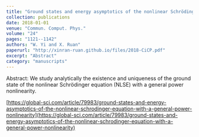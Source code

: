 ```yaml
---
title: "Ground states and energy asymptotics of the nonlinear Schrödinger equation with a general power nonlinearity"
collection: publications
date: 2018-01-01
venue: "Commun. Comput. Phys."
volume: "24"
pages: "1121--1142"
authors: "W. Yi and X. Ruan"
paperurl: "http://xinran-ruan.github.io/files/2018-CiCP.pdf"
excerpt: "Abstract"
category: "manuscripts"
---
```

Abstract: We study analytically the existence and uniqueness of the ground state of the nonlinear Schrödinger equation (NLSE) with a general power nonlinearity.

[https://global-sci.com/article/79983/ground-states-and-energy-asymptotics-of-the-nonlinear-schrodinger-equation-with-a-general-power-nonlinearity](https://global-sci.com/article/79983/ground-states-and-energy-asymptotics-of-the-nonlinear-schrodinger-equation-with-a-general-power-nonlinearity)